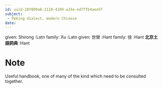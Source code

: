 ```yaml
---
id: uuid-28f009a8-2110-4109-a24e-ed7ffb4aee5f
subject: 
 - Peking dialect, modern Chinese
date: 
---
```


given: Shirong :Latn
family: Xu :Latn
given: 世榮 :Hant
family: 徐 :Hant
**北京土語詞典** :Hant
# Note
Useful handbook, one of many of the kind which need to be consulted together.